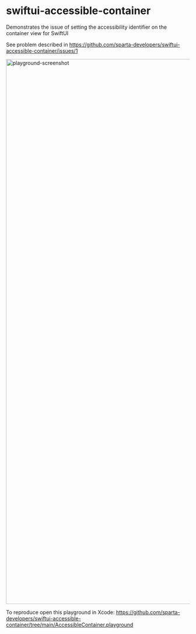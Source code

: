 # swiftui-accessible-container
Demonstrates the issue of setting the accessibility identifier on the container view for SwiftUI

See problem described in https://github.com/sparta-developers/swiftui-accessible-container/issues/1

<img width="1488" alt="playground-screenshot" src="https://user-images.githubusercontent.com/31809836/104246537-0c2c1d80-541b-11eb-8967-79135c49e1ad.png">

To reproduce open this playground in Xcode: https://github.com/sparta-developers/swiftui-accessible-container/tree/main/AccessibleContainer.playground
